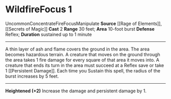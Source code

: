 ﻿---
actions: '[two-actions]'
area: 10-foot burst
bloodline: null
component: null
cost: null
deity: null
domain: null
duration: sustained up to 1 minute
element: Fire
heighten: '+2'
heighten_level: 1, 3, 5, 7, 9
id: '1308'
lesson: null
level: '1'
mystery: null
name: Wildfire
patron_theme: null
range: 30 feet
rarity: Uncommon
requirement: null
saving_throw: Reflex
school: null
source: '[[DATABASE/source/Rage of Elements|Rage of Elements]]'
target: null
tradition: null
trait:
- '[[DATABASE/trait/Concentrate|Concentrate]]'
- '[[DATABASE/trait/Fire|Fire]]'
- '[[DATABASE/trait/Focus|Focus]]'
- '[[DATABASE/trait/Manipulate|Manipulate]]'
- '[[DATABASE/trait/Uncommon|Uncommon]]'
trigger: null
type: Focus

---
# Wildfire<span class="item-type">Focus 1</span>

<span class="trait-uncommon item-trait">Uncommon</span><span class="item-trait">Concentrate</span><span class="item-trait">Fire</span><span class="item-trait">Focus</span><span class="item-trait">Manipulate</span>
**Source** [[Rage of Elements]], [[Secrets of Magic]] 
**Cast** <span class="action-icon">2</span> 
**Range** 30 feet; **Area** 10-foot burst
**Defense** Reflex; **Duration** sustained up to 1 minute

---
A thin layer of ash and flame covers the ground in the area. The area becomes hazardous terrain. A creature that moves on the ground through the area takes 1 fire damage for every square of that area it moves into. A creature that ends its turn in the area must succeed at a Reflex save or take 1 [[Persistent Damage]].
 Each time you Sustain this spell, the radius of the burst increases by 5 feet.

---
**Heightened (+2)** Increase the damage and persistent damage by 1.